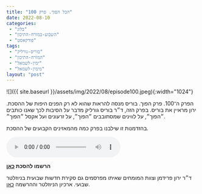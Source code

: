 ```yaml
---
title: "הכל הפוך. פרק 100"
date: 2022-08-10
categories: 
 - "בלוג"
 - "השבוע-במזרח-התיכון"
 - "פודקאסט"
tags: 
 - "בוריס-גורליק"
 - "המזרח-התיכון"
 - "ימין-לשמאל"
 - "מימין-לשמאל"
layout: "post"
---
```


![]({{ site.baseurl }}/assets/img/2022/08/episode100.jpeg){:width="1024"}

הפרק ה־100. פרק הפוך. בוריס מנסה להראות שהוא לא רק הפנים היפות של ההסכת. ירון מראיין את בוריס. בפרק הזה, ד״ר בוריס גורליק מדבר על הסיבות לכך שאנו כותבים ״הפוך״, על לווינים שמסתובבים ״הפוך״, על זרעונים ועל אקסל ״הפוך״.

בהזדמנות זו שילבנו בפרק כמה מהמאזינים הקבועים של ההסכת.

<audio controls src="https://d3ctxlq1ktw2nl.cloudfront.net/staging/2022-7-10/2f472568-6840-3b71-bff5-d7f883f8e8df.mp3" class=" wp-block-audio"></audio>

**הרשמו להסכת [כאן](https://anchor.fm/hashavua)**

 ד״ר ירון פרידמן וצוות המומחים שאיתו מפרסמים גם סקירת חדשות שבועית בניוזלטר שבועי. ארכיון הניוזלטר וההרשמה [כאן](https://us7.campaign-archive.com/home/?u=11fe1442157d219f56c36d2a9&id=e0b5399e69).
